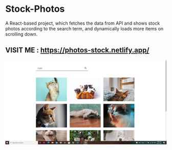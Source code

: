 # Stock-Photos
A React-based project, which fetches the data from API and shows stock photos according to the search term, and dynamically loads more items on scrolling down.

## VISIT ME : https://photos-stock.netlify.app/

![Screenshot1](./assets/Screenshot.png)
